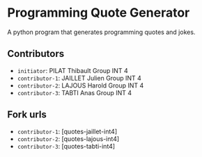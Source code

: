 # Programming Quote Generator

A python program that generates programming quotes and jokes.

## Contributors
- `initiator`: PILAT Thibault Group INT 4
- `contributor-1`: JAILLET Julien Group INT 4
- `contributor-2`: LAJOUS Harold Group INT 4
- `contributor-3`: TABTI Anas Group INT 4

## Fork urls
- `contributor-1`: [quotes-jaillet-int4]
- `contributor-2`: [quotes-lajous-int4]
- `contributor-3`: [quotes-tabti-int4]
